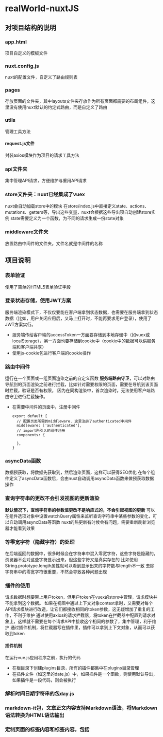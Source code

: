 # realWorld-nuxtJS

## 对项目结构的说明

### app.html
项目自定义的模板文件

### nuxt.config.js
nuxt的配置文件，自定义了路由规则表

### pages
存放页面的文件夹，其中layouts文件夹存放作为所有页面都需要的布局组件，这里没有使用nuxt默认的约定式路由，而是自定义了路由

### utils
管理工具方法
#### request.js文件
封装axios模块作为项目的请求工具方法

### api文件夹
集中管理API请求，方便维护与重用API请求

### store文件夹：nuxt已经集成了vuex
nuxt会自动加载store中的模块
在store/index.js中直接定义state、actions、mutations、getters等，导出这些变量，nuxt会根据这些导出项自动创建store实例
state需要定义为一个函数，为不同的请求生成一份state对象

### middleware文件夹
放置路由中间件的文件夹，文件名就是中间件的名称

## 项目说明

### 表单验证
使用了简单的HTML5表单验证字段

### 登录状态存储，使用JWT方案

服务端渲染模式下，不仅仅要能在客户端拿到状态数据，也需要在服务端拿到状态数据（比如，用户关闭应用后，又马上打开时，不能再要求用户登录），使用了JWT方案实行。

- 服务端传给客户端的accessToken一方面要存储到本地存储中（如vuex或localStorage），另一方面也要存储到cookie中（cookie中的数据可以供服务端和客户端共享）
- 使用js-cookie包进行客户端的cookie操作

### 路由中间件
运行在一个页面或一组页面渲染之前的自定义函数
**服务端路由守卫**，可以对路由导航到的页面渲染之前进行拦截，比如针对需要权限的页面，需要在导航到该页面时拦截，验证是否有权限。
因为在同构渲染中，首次渲染时，无法使用客户端路由守卫进行拦截操作。
- 在需要中间件的页面中，注册中间件
  ```
  export default {
    // 配置页面所需的middleware, 这里注册了authenticated中间件
    middleware: ['authenticated'],
    // import所引入的组件注册
    components: {

    },
  }
  ```

### asyncData函数
数据预获取，将数据先获取到，然后渲染页面，这样可以获得SEO优化
在每个组件定义了asyncData函数后，会由nuxt自动调用asyncData函数来做预获取数据操作

### 查询字符串的更改不会引发视图的更新渲染
**默认情况下，查询字符串的参数值更改不是响应式的，不会引起视图的更新**
可以在组件选项对象中设置watchQuery属性来监听查询字符串中某些参数的变化，可以自动调用asyncData等函数
nuxt的热更新有时候会有问题，需要重新刷新浏览器才能看到效果

### 等零宽字符（隐藏字符）的处理
在后端返回的数据中，很多时候会在字符串中混入零宽字符，这些字符是隐藏的，浏览器不会对这些字符显示出来，但这些字符又是真实存在的
比如使用String.prototype.length属性就可以看到显示出来的字符数与length不一致
去除字符串中的零宽字符很重要，不然会导致各种问题出现

### 插件的使用
请求数据时想要带上用户token，但用户token在vuex的store中管理，请求模块并不能拿到这个数据。
如果在视图中通过上下文对象context拿时，又需要对每个API请求模块进行改造，让它们都接收相同的token参数，这无疑增加了重复的工作，不利于维护
通过使用axios的请求拦截器，将token在拦截器中配置到请求对象上，这样就不需要在每个请求API中接收这个相同的参数了，集中管理，利于维护
通过插件机制，将拦截器写在插件里，插件可以拿到上下文对象，从而可以获取到token

#### 插件机制
在运行vue.js应用程序之前，执行的代码
- 在根目录下创建plugins目录，所有的插件都集中在plugins目录管理
- 在插件文件（如这里的date.js）中，如果插件是一个函数，则使用默认导出，如果插件是一段代码，则会被执行

### 解析时间日期字符串的包day.js

### markdown-it包，文章正文内容支持Markdown语法，将Markdown语法转换为HTML语法输出

### 定制页面的<head>标签内容和<meta>标签内容，包括<title>标签内容，这样有利于优化SEO
- 针对特定页面的个性化定制，需要在页面组件中定义head() {} 方法来实现

## 构建与部署

### 构建
参考 https://zh.nuxtjs.org/guide/commands
- `nuxt build`命令，利用webpack编译应用，压缩文件, 将构建结果放在.nuxt目录和.nuxt/dist目录
- `nuxt start`命令，以生产模式启动一个web服务器（需要先执行`nuxt build`）
- `nuxt generate`命令，依据路由配置，生成静态HTML文件（纯静态渲染）

### 部署

#### 简单部署
- 配置服务端的host和port
  - 在nuxt.config.js中配置server字段, host和port分别默认是localhost和3000，需要根据实际情况修改
- 压缩发布包
  - .nuxt目录、static目录、nuxt.config.js文件、package.json和package-lock.json文件，这些目录和文件需要上传服务器，先进行gzip压缩
- 把发布包传到服务端
  - FTP
  - Git
  - Linux的SCP命令: `scp 当前压缩包路径 远程主机压缩包路径`，将当前的压缩包放到远程主机的某个路径
- 解压发布包
- 安装依赖
- 启动服务
  - 启动服务时，可以直接采用npm start的方式，但这种方式下，node进程占用了shell，导致shell无法关闭，也无法退出远程登录
  - 后台启动服务：
    - 采用 `nohup npm start &`的方式启动，然后可以exit命令退出登录状态
    - 使用pm2包来启动node后台服务，全局安装`npm install pm2 -g`，使用`pm2 start npm -- start`命令启动后台服务，使用`pm2 stop id`关闭服务（这里的id是pm2管理进程时生成的id，不是系统给进程分配的id）

##### pm2包管理node服务
pm2常用命令
- `pm2 list`：查看应用列表
- `pm2 start`：启动应用
- `pm2 stop`: 停止应用 
- `pm2 reload`: 重载应用, 重载和重启的区别在于，重载会保留至少一个进程激活的情况下，一个一个重启进程，kill原进程
- `pm2 restart`: 重启应用，先kill原有进程，再启动
- `pm2 delete`: 删除应用

#### 自动部署
CI/CD方式实现自动部署
<div>
  <img src="https://img-blog.csdnimg.cn/20200811104257624.png?x-oss-process=image/watermark,type_ZmFuZ3poZW5naGVpdGk,shadow_10,text_aHR0cHM6Ly9ibG9nLmNzZG4ubmV0L214eWRsMjAwOQ==,size_16,color_FFFFFF,t_70" />
</div>

##### CI/CD服务
持续集成或持续服务，如GitHub有Actions等

##### GitHub Actions实现自动部署
前置条件：Linux服务器 + 上传GitHub
- 配置Github Access Token: 身份验证，用来使用GitHub API，操作GitHub仓库做CI
 - 生成：https://github.com/settings/tokens,
  - 选择generate new token, 在note中填写token名称(token名称有命名规则，最好不要有连字符)
  - 在select scopes中选择权限设置，这里勾选repo, 表示token的操作权限是仓库
 - 配置到项目的Settings/Secrets中: https://github.com/mxydl2009/realWorld-nuxtJS/settings/secrets
  - 点击new Secret
   - name填写token的name
   - value填写token的值
- 配置GitHub Actions执行脚本
 - 在项目根目录创建.github/workflows目录
 - workflows目录下创建main.yml, main.yml为Github Action的执行脚本
 - 在仓库的Secrets中创建new Secret，配置远程服务器的主机IP、用户登录名和密码以及登录用的端口号，这些信息每一个都需要配置一个secret
  - ssh连接登录服务默认端口号22
 - 修改PM2的配置文件pm2.config.json
 - 提交更新
 - 查看自动部署状态
 - 访问网站
 - 提交更新

## 问题记录

### 1. 当直接在浏览器地址栏输入 http://localhost:3000/?tab=your_feed 时，会发生未认证请求的错误，错误码401原因在于store中的user为null。store中有一个特殊的action叫nuxtServerInit函数用来将请求中携带的cookie转换并存储到store.state.user, 而在home/index.vue的asyncData中发送请求时，拦截器中的user却为null，也就是说，cookie到底是什么时候存储到state.user中的？
根据实践情况，顺序感觉应该像是: 服务端asyncData -> 服务端nuxtServerInit -> 客户端asyncData

### 2. 在文章详情页中，使用了v-html将article的body属性包含的Markdown语法转换为HTML语法并显示在页面，这里包含了潜在风险，但如何进行安全方面的处理？

### 3. 在首页使用路由切换时，asyncData函数会被调用，而且虽然页面不会重新加载，但会有一个加载线条出现，这是什么原因？spa会出现这样的现象吗？